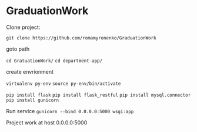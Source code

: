 # GraduationWork
Clone project:

` git clone https://github.com/romamyronenko/GraduationWork `

goto path

`cd GratuationWork/`
`cd department-app/`

create envrionment 

`virtualenv py-env`
`source py-env/bin/activate`

`pip install flask`
`pip install flask_restful`
`pip install mysql.connector`
`pip install gunicorn`

Run service
`gunicorn --bind 0.0.0.0:5000 wsgi:app`

Project work at host 0.0.0.0:5000
